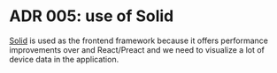 # ADR 005: use of Solid

[Solid](https://www.solidjs.com/) is used as the frontend framework because it
offers performance improvements over and React/Preact and we need to visualize a
lot of device data in the application.

